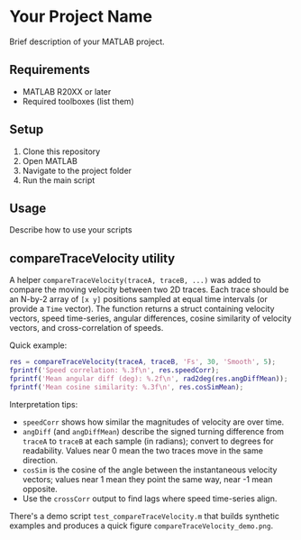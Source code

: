 # Your Project Name

Brief description of your MATLAB project.

## Requirements
- MATLAB R20XX or later
- Required toolboxes (list them)

## Setup
1. Clone this repository
2. Open MATLAB
3. Navigate to the project folder
4. Run the main script

## Usage
Describe how to use your scripts
 
## compareTraceVelocity utility
A helper `compareTraceVelocity(traceA, traceB, ...)` was added to compare the
moving velocity between two 2D traces. Each trace should be an N-by-2 array
of `[x y]` positions sampled at equal time intervals (or provide a `Time`
vector). The function returns a struct containing velocity vectors, speed
time-series, angular differences, cosine similarity of velocity vectors,
and cross-correlation of speeds.

Quick example:

```matlab
res = compareTraceVelocity(traceA, traceB, 'Fs', 30, 'Smooth', 5);
fprintf('Speed correlation: %.3f\n', res.speedCorr);
fprintf('Mean angular diff (deg): %.2f\n', rad2deg(res.angDiffMean));
fprintf('Mean cosine similarity: %.3f\n', res.cosSimMean);
```

Interpretation tips:
- `speedCorr` shows how similar the magnitudes of velocity are over time.
- `angDiff` (and `angDiffMean`) describe the signed turning difference from
	`traceA` to `traceB` at each sample (in radians); convert to degrees for
	readability. Values near 0 mean the two traces move in the same direction.
- `cosSim` is the cosine of the angle between the instantaneous velocity
	vectors; values near 1 mean they point the same way, near -1 mean opposite.
- Use the `crossCorr` output to find lags where speed time-series align.

There's a demo script `test_compareTraceVelocity.m` that builds synthetic
examples and produces a quick figure `compareTraceVelocity_demo.png`.
